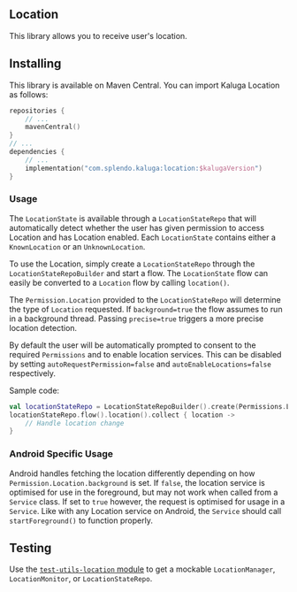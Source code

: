 ## Location

This library allows you to receive user's location.

## Installing
This library is available on Maven Central. You can import Kaluga Location as follows:

```kotlin
repositories {
    // ...
    mavenCentral()
}
// ...
dependencies {
    // ...
    implementation("com.splendo.kaluga:location:$kalugaVersion")
}
```

### Usage
The `LocationState` is available through a `LocationStateRepo` that will automatically detect whether the user has given permission to access Location and has Location enabled.
Each `LocationState` contains either a `KnownLocation` or an `UnknownLocation`.

To use the Location, simply create a `LocationStateRepo` through the `LocationStateRepoBuilder` and start a flow. The `LocationState` flow can easily be converted to a `Location` flow by calling `location()`.

The `Permission.Location` provided to the `LocationStateRepo` will determine the type of `Location` requested. If `background=true` the flow assumes to run in a background thread. Passing `precise=true` triggers a more precise location detection.

By default the user will be automatically prompted to consent to the required `Permissions` and to enable location services. This can be disabled by setting `autoRequestPermission=false` and `autoEnableLocations=false` respectively.

Sample code:
```kotlin
val locationStateRepo = LocationStateRepoBuilder().create(Permissions.Location(background=false, precise=true))
locationStateRepo.flow().location().collect { location ->
    // Handle location change
}
```

### Android Specific Usage
Android handles fetching the location differently depending on how `Permission.Location.background` is set. If `false`, the location service is optimised for use in the foreground, but may not work when called from a `Service` class. If set to `true` however, the request is optimised for usage in a `Service`. Like with any Location service on Android, the `Service` should call `startForeground()` to function properly.

## Testing
Use the [`test-utils-location` module](../test-utils-location) to get a mockable `LocationManager`, `LocationMonitor`, or `LocationStateRepo`.
